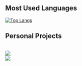 
## Most Used Languages
[![Top Langs](https://github-readme-stats.vercel.app/api/top-langs/?username=dragomiralin&layout=compact)](https://github.com/anuraghazra/github-readme-stats)

## Personal Projects


<br>
<a href="https://github.com/DragomirAlin/smarthome-ui-ionic">
  <img align="center" src="https://github-readme-stats.vercel.app/api/pin/?username=dragomiralin&repo=smarthome-ui-ionic" />
</a>
<br>
<a href="https://github.com/DragomirAlin/smarthome-backend-nodejs">
  <img align="center" src="https://github-readme-stats.vercel.app/api/pin/?username=dragomiralin&repo=smarthome-backend-nodejs" />
</a>
 
